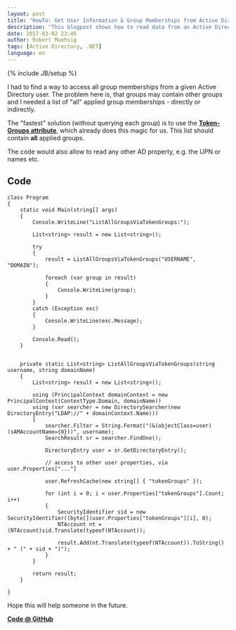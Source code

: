 ```yaml
---
layout: post
title: "HowTo: Get User Information & Group Memberships from Active Directory via C#"
description: "This blogpost shows how to read data from an Active Directory - including all group memberships of a given user via the Token-Group attribute."
date: 2017-03-02 23:45
author: Robert Muehsig
tags: [Active Directory, .NET]
language: en
---
```

{% include JB/setup %}

I had to find a way to access all group memberships from a given Active Directory user. The problem here is, that groups may contain other groups and I needed a list of "all" applied group memberships - directly or indirectly.

The "fastest" solution (without querying each group) is to use the __[Token-Groups attribute](https://msdn.microsoft.com/en-us/library/ms680275(v=vs.85).aspx)__, which already does this magic for us. 
This list should contain __all__ applied groups.

The code would also allow to read any other AD property, e.g. the UPN or names etc. 

## Code

    class Program
    {
        static void Main(string[] args)
        {
            Console.WriteLine("ListAllGroupsViaTokenGroups:");

            List<string> result = new List<string>();

            try
            {
                result = ListAllGroupsViaTokenGroups("USERNAME", "DOMAIN");

                foreach (var group in result)
                {
                    Console.WriteLine(group);
                }
            }
            catch (Exception exc)
            {
                Console.WriteLine(exc.Message);
            }

            Console.Read();
        }

  
        private static List<string> ListAllGroupsViaTokenGroups(string username, string domainName)
        {
            List<string> result = new List<string>();

            using (PrincipalContext domainContext = new PrincipalContext(ContextType.Domain, domainName))
            using (var searcher = new DirectorySearcher(new DirectoryEntry("LDAP://" + domainContext.Name)))
            {
                searcher.Filter = String.Format("(&(objectClass=user)(sAMAccountName={0}))", username);
                SearchResult sr = searcher.FindOne();

                DirectoryEntry user = sr.GetDirectoryEntry();

                // access to other user properties, via user.Properties["..."]

                user.RefreshCache(new string[] { "tokenGroups" });

                for (int i = 0; i < user.Properties["tokenGroups"].Count; i++)
                {
                    SecurityIdentifier sid = new SecurityIdentifier((byte[])user.Properties["tokenGroups"][i], 0);
                    NTAccount nt = (NTAccount)sid.Translate(typeof(NTAccount));

                    result.Add(nt.Translate(typeof(NTAccount)).ToString() + " (" + sid + ")");
                }
            }

            return result;
        }

    }
	
Hope this will help someone in the future.
	
__[Code @ GitHub](https://github.com/Code-Inside/Samples/tree/master/2017/ADLookupWithGroups)__